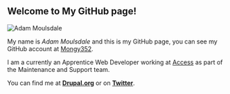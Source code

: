 ## Welcome to My GitHub page!

![Adam Moulsdale](http://dev-adam-moulsdale-portfolio.pantheonsite.io/wp-content/uploads/2017/02/DSC_0030-e1488187991111-300x221.jpg)

My name is _Adam Moulsdale_ and this is my GitHub page, you can see my GitHub account at [Mongy352](https://github.com/Mongy352).

I am a currently an Apprentice Web Developer working at [Access](https://weareaccess.co.uk) as part of the Maintenance and Support team. 

You can find me at [**Drupal.org**](https://www.drupal.org/u/adam_moulsdale) or on [**Twitter**](https://twitter.com/moulsdale96).
